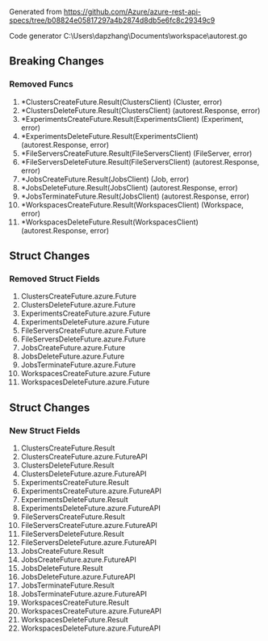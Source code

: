 Generated from https://github.com/Azure/azure-rest-api-specs/tree/b08824e05817297a4b2874d8db5e6fc8c29349c9

Code generator C:\Users\dapzhang\Documents\workspace\autorest.go

## Breaking Changes

### Removed Funcs

1. *ClustersCreateFuture.Result(ClustersClient) (Cluster, error)
1. *ClustersDeleteFuture.Result(ClustersClient) (autorest.Response, error)
1. *ExperimentsCreateFuture.Result(ExperimentsClient) (Experiment, error)
1. *ExperimentsDeleteFuture.Result(ExperimentsClient) (autorest.Response, error)
1. *FileServersCreateFuture.Result(FileServersClient) (FileServer, error)
1. *FileServersDeleteFuture.Result(FileServersClient) (autorest.Response, error)
1. *JobsCreateFuture.Result(JobsClient) (Job, error)
1. *JobsDeleteFuture.Result(JobsClient) (autorest.Response, error)
1. *JobsTerminateFuture.Result(JobsClient) (autorest.Response, error)
1. *WorkspacesCreateFuture.Result(WorkspacesClient) (Workspace, error)
1. *WorkspacesDeleteFuture.Result(WorkspacesClient) (autorest.Response, error)

## Struct Changes

### Removed Struct Fields

1. ClustersCreateFuture.azure.Future
1. ClustersDeleteFuture.azure.Future
1. ExperimentsCreateFuture.azure.Future
1. ExperimentsDeleteFuture.azure.Future
1. FileServersCreateFuture.azure.Future
1. FileServersDeleteFuture.azure.Future
1. JobsCreateFuture.azure.Future
1. JobsDeleteFuture.azure.Future
1. JobsTerminateFuture.azure.Future
1. WorkspacesCreateFuture.azure.Future
1. WorkspacesDeleteFuture.azure.Future

## Struct Changes

### New Struct Fields

1. ClustersCreateFuture.Result
1. ClustersCreateFuture.azure.FutureAPI
1. ClustersDeleteFuture.Result
1. ClustersDeleteFuture.azure.FutureAPI
1. ExperimentsCreateFuture.Result
1. ExperimentsCreateFuture.azure.FutureAPI
1. ExperimentsDeleteFuture.Result
1. ExperimentsDeleteFuture.azure.FutureAPI
1. FileServersCreateFuture.Result
1. FileServersCreateFuture.azure.FutureAPI
1. FileServersDeleteFuture.Result
1. FileServersDeleteFuture.azure.FutureAPI
1. JobsCreateFuture.Result
1. JobsCreateFuture.azure.FutureAPI
1. JobsDeleteFuture.Result
1. JobsDeleteFuture.azure.FutureAPI
1. JobsTerminateFuture.Result
1. JobsTerminateFuture.azure.FutureAPI
1. WorkspacesCreateFuture.Result
1. WorkspacesCreateFuture.azure.FutureAPI
1. WorkspacesDeleteFuture.Result
1. WorkspacesDeleteFuture.azure.FutureAPI
